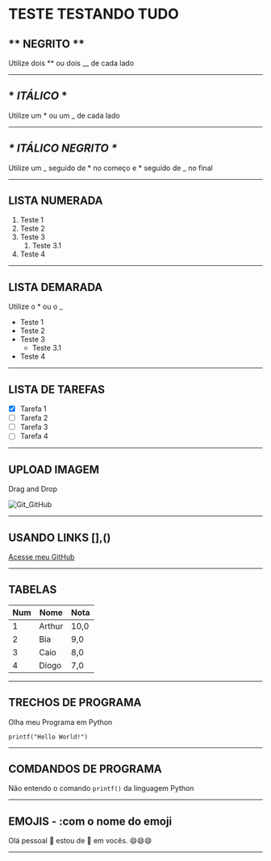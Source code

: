 
# TESTE TESTANDO TUDO

## ** **NEGRITO** **
Utilize dois **  ou dois __ de cada lado

***

## * *ITÁLICO* *
Utilize um *  ou um _ de cada lado

***

## _* _*ITÁLICO NEGRITO*_ *_
Utilize um _ seguido de * no começo e * seguido de _ no final

***

## LISTA NUMERADA
1. Teste 1
1. Teste 2
1. Teste 3
   1. Teste 3.1
111. Teste 4

***

## LISTA DEMARADA
Utilize o * ou o _

* Teste 1
* Teste 2
* Teste 3
   * Teste 3.1
* Teste 4

***

## LISTA DE TAREFAS
- [x] Tarefa 1
- [ ] Tarefa 2
- [ ] Tarefa 3
- [ ] Tarefa 4

***

## UPLOAD IMAGEM
Drag and Drop

![Git_GitHub](https://user-images.githubusercontent.com/73409867/218349020-3942b89b-a074-494e-8002-f876d5417653.png)

***

## USANDO LINKS [],()
[Acesse meu GitHub](https://github.com/ArtCruz)

***

## TABELAS
Num | Nome | Nota
---|---|---
1|Arthur|10,0
2|Bia|9,0
3|Caio|8,0
4|Diogo|7,0

***

## TRECHOS DE PROGRAMA
Olha meu Programa em Python
```
printf("Hello World!")
```

***

## COMDANDOS DE PROGRAMA
Não entendo o comando `printf()` da linguagem Python

***

## EMOJIS - :com o nome do emoji

Olá pessoal 👋 estou de 👀 em vocês. 😄😄😄

***

